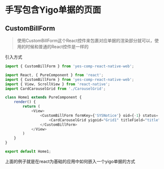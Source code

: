 手写包含Yigo单据的页面
===================================

CustomBillForm
----------------------------------

> 使用CustomBillForm这个React控件来包裹对应单据的渲染部分就可以，使用的时候和普通的React控件是一样的

引入方式
```javascript
import { CustomBillForm } from 'yes-comp-react-native-web';
```

```javascript
import React, { PureComponent } from 'react';
import { CustomBillForm } from 'yes-comp-react-native-web';
import { View, ScrollView } from 'react-native';
import CardCarouselGrid from './CarouselGrid';

class Home1 extends PureComponent {
    render() {
        return (
            <View>
                <CustomBillForm formKey={'SYSNotice'} oid={-1} status='DEFAULT'>
                    <CardCarouselGrid yigoid="Grid1" titleField="title" contentField="Context" extraField="BillDate" />
                </CustomBillForm>
            </View>
        )
    }
}

export default Home1;
```

上面的例子就是在react为基础的应用中如何嵌入一个yigo单据的方式